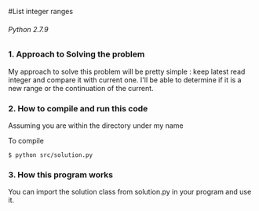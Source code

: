 #List integer ranges
###### Python 2.7.9

### 1. Approach to Solving the problem

My approach to solve this problem will be pretty simple : keep latest read integer and compare it with current one.
I'll be able to determine if it is a new range or the continuation of the current.

### 2. How to compile and run this code

Assuming you are within the directory under my name

To compile
```
$ python src/solution.py
```
### 3. How this program works

You can import the solution class from solution.py in your program and use it.